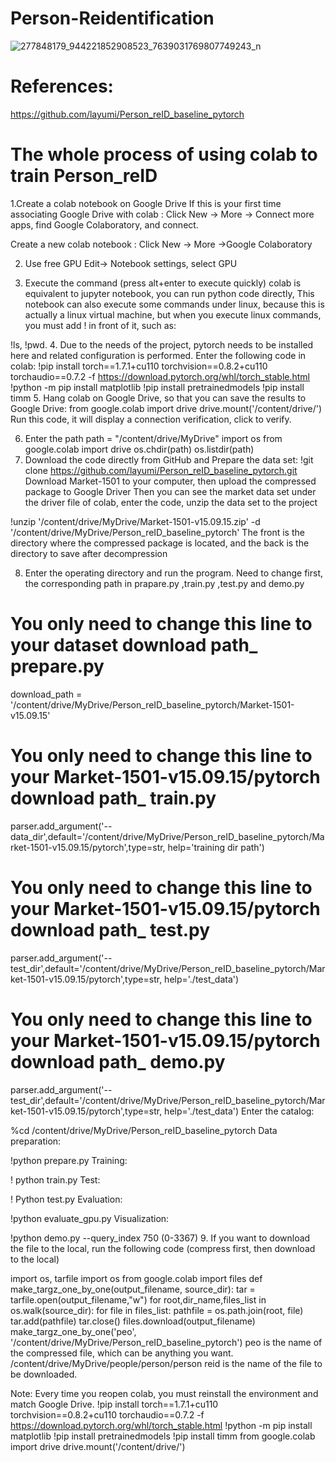 # Person-Reidentification

![277848179_944221852908523_7639031769807749243_n](https://user-images.githubusercontent.com/63902542/164360609-9eb21e17-0e09-49ef-a50b-0e2edffb4012.png)

# References:
https://github.com/layumi/Person_reID_baseline_pytorch

# The whole process of using colab to train Person_reID
1.Create a colab notebook on Google Drive
If this is your first time associating Google Drive with colab :
Click New -> More -> Connect more apps, find Google Colaboratory, and connect.

Create a new colab notebook :
Click New -> More ->Google Colaboratory

2. Use free GPU
Edit-> Notebook settings, select GPU

3. Execute the command (press alt+enter to execute quickly)
colab is equivalent to jupyter notebook, you can run python code directly, This notebook can also execute some commands under linux, because this is actually a linux virtual machine, but when you execute linux commands, you must add ! in front of it, such as:

!ls, !pwd.
4. Due to the needs of the project, pytorch needs to be installed here and related configuration is performed. Enter the following code in colab:
!pip install torch==1.7.1+cu110 torchvision==0.8.2+cu110 torchaudio==0.7.2 -f https://download.pytorch.org/whl/torch_stable.html
!python -m pip install matplotlib
!pip install  pretrainedmodels
!pip install timm
5. Hang colab on Google Drive, so that you can save the results to Google Drive:
from google.colab import drive
drive.mount('/content/drive/')
Run this code, it will display a connection verification, click to verify.

6. Enter the path
path = "/content/drive/MyDrive"
import os
from google.colab import drive
os.chdir(path)
os.listdir(path)
7. Download the code directly from GitHub and Prepare the data set:
!git clone https://github.com/layumi/Person_reID_baseline_pytorch.git
Download Market-1501 to your computer, then upload the compressed package to Google Driver
Then you can see the market data set under the driver file of colab, enter the code, unzip the data set to the project

!unzip '/content/drive/MyDrive/Market-1501-v15.09.15.zip' -d '/content/drive/MyDrive/Person_reID_baseline_pytorch'
The front is the directory where the compressed package is located, and the back is the directory to save after decompression

8. Enter the operating directory and run the program.
Need to change first, the corresponding path in prapare.py ,train.py ,test.py and demo.py

# You only need to change this line to your dataset download path_ prepare.py
download_path = '/content/drive/MyDrive/Person_reID_baseline_pytorch/Market-1501-v15.09.15'
# You only need to change this line to your Market-1501-v15.09.15/pytorch download path_ train.py
parser.add_argument('--data_dir',default='/content/drive/MyDrive/Person_reID_baseline_pytorch/Market-1501-v15.09.15/pytorch',type=str, help='training dir path')
# You only need to change this line to your Market-1501-v15.09.15/pytorch download path_ test.py
parser.add_argument('--test_dir',default='/content/drive/MyDrive/Person_reID_baseline_pytorch/Market-1501-v15.09.15/pytorch',type=str, help='./test_data')
# You only need to change this line to your Market-1501-v15.09.15/pytorch download path_ demo.py
parser.add_argument('--test_dir',default='/content/drive/MyDrive/Person_reID_baseline_pytorch/Market-1501-v15.09.15/pytorch',type=str, help='./test_data')
Enter the catalog:

%cd /content/drive/MyDrive/Person_reID_baseline_pytorch
Data preparation:

!python prepare.py
Training:

! python train.py
Test:

! Python test.py
Evaluation:

!python evaluate_gpu.py
Visualization:

!python demo.py --query_index 750 (0-3367)
9. If you want to download the file to the local, run the following code
(compress first, then download to the local)

import os, tarfile
import os
from google.colab import files
def make_targz_one_by_one(output_filename, source_dir):
  tar = tarfile.open(output_filename,"w")
  for root,dir_name,files_list in os.walk(source_dir): 
    for file in files_list:
      pathfile = os.path.join(root, file)
      tar.add(pathfile)
  tar.close()
  files.download(output_filename)
make_targz_one_by_one('peo', '/content/drive/MyDrive/Person_reID_baseline_pytorch')
peo is the name of the compressed file, which can be anything you want. /content/drive/MyDrive/people/person/person reid is the name of the file to be downloaded.

Note: Every time you reopen colab, you must reinstall the environment and match Google Drive.
!pip install torch==1.7.1+cu110 torchvision==0.8.2+cu110 torchaudio==0.7.2 -f https://download.pytorch.org/whl/torch_stable.html
!python -m pip install matplotlib
!pip install  pretrainedmodels
!pip install timm
from google.colab import drive
drive.mount('/content/drive/')

